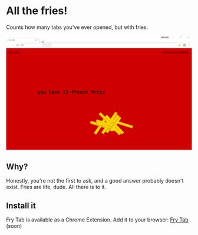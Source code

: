 # All the fries!

Counts how many tabs you've ever opened, but with fries.

![new tabs being opened, each one showing an increasing amount of french fries](screenshots/newtabs.gif)

## Why?

Honestly, you're not the first to ask, and a good answer probably doesn't exist. Fries are life, dude. All there is to it.

## Install it

Fry Tab is available as a Chrome Extension. Add it to your browser: [Fry Tab](#) (soon)